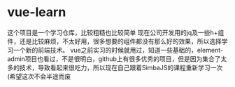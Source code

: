 # vue-learn
这个项目是一个学习仓库，比较粗糙也比较简单
现在公司开发用的jq及一些h+组件，还是比较麻烦，不太好用，很多想要的组件都没有那么好的效果，所以选择学习一个新的前端技术。
vue之前实习的时候就用过，知道一些基础的，element-admin项目也看过，不是很明白，github上有很多优秀的项目，但是因为集合了太多的技术，导致看起来很吃力，所以现在自己跟着SimbaJS的课程重新学习一次(希望这次不会半途而废
